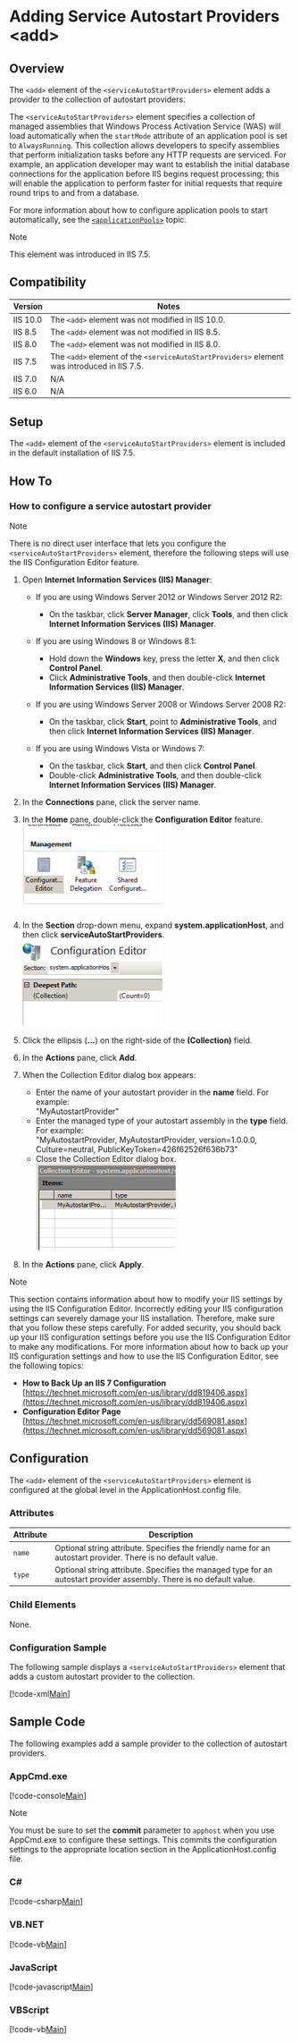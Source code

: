 Adding Service Autostart Providers &lt;add&gt;
====================
<a id="001"></a>
## Overview

The `<add>` element of the `<serviceAutoStartProviders>` element adds a provider to the collection of autostart providers.

The `<serviceAutoStartProviders>` element specifies a collection of managed assemblies that Windows Process Activation Service (WAS) will load automatically when the `startMode` attribute of an application pool is set to `AlwaysRunning`. This collection allows developers to specify assemblies that perform initialization tasks before any HTTP requests are serviced. For example, an application developer may want to establish the initial database connections for the application before IIS begins request processing; this will enable the application to perform faster for initial requests that require round trips to and from a database.

For more information about how to configure application pools to start automatically, see the [`<applicationPools>`](https://www.iis.net/configreference/system.applicationhost/applicationpools) topic.

> [!NOTE]
> This element was introduced in IIS 7.5.

<a id="002"></a>
## Compatibility

| Version | Notes |
| --- | --- |
| IIS 10.0 | The `<add>` element was not modified in IIS 10.0. |
| IIS 8.5 | The `<add>` element was not modified in IIS 8.5. |
| IIS 8.0 | The `<add>` element was not modified in IIS 8.0. |
| IIS 7.5 | The `<add>` element of the `<serviceAutoStartProviders>` element was introduced in IIS 7.5. |
| IIS 7.0 | N/A |
| IIS 6.0 | N/A |

<a id="003"></a>
## Setup

The `<add>` element of the `<serviceAutoStartProviders>` element is included in the default installation of IIS 7.5. 

<a id="004"></a>
## How To

### How to configure a service autostart provider

> [!NOTE]
> There is no direct user interface that lets you configure the `<serviceAutoStartProviders>` element, therefore the following steps will use the IIS Configuration Editor feature.

1. Open **Internet Information Services (IIS) Manager**: 

    - If you are using Windows Server 2012 or Windows Server 2012 R2: 

        - On the taskbar, click **Server Manager**, click **Tools**, and then click **Internet Information Services (IIS) Manager**.
    - If you are using Windows 8 or Windows 8.1: 

        - Hold down the **Windows** key, press the letter **X**, and then click **Control Panel**.
        - Click **Administrative Tools**, and then double-click **Internet Information Services (IIS) Manager**.
    - If you are using Windows Server 2008 or Windows Server 2008 R2: 

        - On the taskbar, click **Start**, point to **Administrative Tools**, and then click **Internet Information Services (IIS) Manager**.
    - If you are using Windows Vista or Windows 7: 

        - On the taskbar, click **Start**, and then click **Control Panel**.
        - Double-click **Administrative Tools**, and then double-click **Internet Information Services (IIS) Manager**.
2. In the **Connections** pane, click the server name.
3. In the **Home** pane, double-click the **Configuration Editor** feature.  
    [![](add/_static/image2.png)](add/_static/image1.png)
4. In the **Section** drop-down menu, expand **system.applicationHost**, and then click **serviceAutoStartProviders**.  
    [![](add/_static/image4.png)](add/_static/image3.png)
5. Click the ellipsis (**...**) on the right-side of the **(Collection)** field.
6. In the **Actions** pane, click **Add**.
7. When the Collection Editor dialog box appears: 

    - Enter the name of your autostart provider in the **name** field. For example:  
 "MyAutostartProvider"
    - Enter the managed type of your autostart assembly in the **type** field. For example:  
 "MyAutostartProvider, MyAutostartProvider, version=1.0.0.0, Culture=neutral, PublicKeyToken=426f62526f636b73"
    - Close the Collection Editor dialog box.  
        [![](add/_static/image6.png)](add/_static/image5.png)
8. In the **Actions** pane, click **Apply**.

> [!NOTE]
> This section contains information about how to modify your IIS settings by using the IIS Configuration Editor. Incorrectly editing your IIS configuration settings can severely damage your IIS installation. Therefore, make sure that you follow these steps carefully. For added security, you should back up your IIS configuration settings before you use the IIS Configuration Editor to make any modifications. For more information about how to back up your IIS configuration settings and how to use the IIS Configuration Editor, see the following topics:

- **How to Back Up an IIS 7 Configuration**  
    [https://technet.microsoft.com/en-us/library/dd819406.aspx](https://technet.microsoft.com/en-us/library/dd819406.aspx)
- **Configuration Editor Page**  
    [https://technet.microsoft.com/en-us/library/dd569081.aspx](https://technet.microsoft.com/en-us/library/dd569081.aspx)
 
<a id="005"></a>
## Configuration

The `<add>` element of the `<serviceAutoStartProviders>` element is configured at the global level in the ApplicationHost.config file.

### Attributes

| Attribute | Description |
| --- | --- |
| `name` | Optional string attribute. Specifies the friendly name for an autostart provider. There is no default value. |
| `type` | Optional string attribute. Specifies the managed type for an autostart provider assembly. There is no default value. |

### Child Elements

None.

### Configuration Sample

The following sample displays a `<serviceAutoStartProviders>` element that adds a custom autostart provider to the collection.

[!code-xml[Main](add/samples/sample1.xml)]
 
<a id="006"></a>
## Sample Code

The following examples add a sample provider to the collection of autostart providers.

### AppCmd.exe

[!code-console[Main](add/samples/sample2.cmd)]

> [!NOTE]
> You must be sure to set the **commit** parameter to `apphost` when you use AppCmd.exe to configure these settings. This commits the configuration settings to the appropriate location section in the ApplicationHost.config file.

### C#

[!code-csharp[Main](add/samples/sample3.cs)]

### VB.NET

[!code-vb[Main](add/samples/sample4.vb)]

### JavaScript

[!code-javascript[Main](add/samples/sample5.js)]

### VBScript

[!code-vb[Main](add/samples/sample6.vb)]
